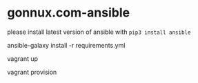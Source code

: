 # gonnux.com-ansible
please install latest version of ansible with `pip3 install ansible`

ansible-galaxy install -r requirements.yml

vagrant up

vagrant provision
